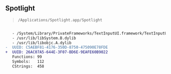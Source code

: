## Spotlight

> `/Applications/Spotlight.app/Spotlight`

```diff

   - /System/Library/PrivateFrameworks/TextInputUI.framework/TextInputUI
   - /usr/lib/libSystem.B.dylib
   - /usr/lib/libobjc.A.dylib
-  UUID: C5AEBF81-4176-350D-8750-475090E78FDE
+  UUID: 26AC07A5-644E-3F07-BD6E-9EAFE60B9022
   Functions: 99
   Symbols:   112
   CStrings:  458

```
